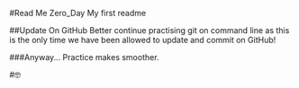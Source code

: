 #Read Me Zero_Day
My first readme

##Update On GitHub
Better continue practising git on command line as this is the only time we have been allowed to update and commit on GitHub!

###Anyway...
Practice makes smoother.

#🤓
